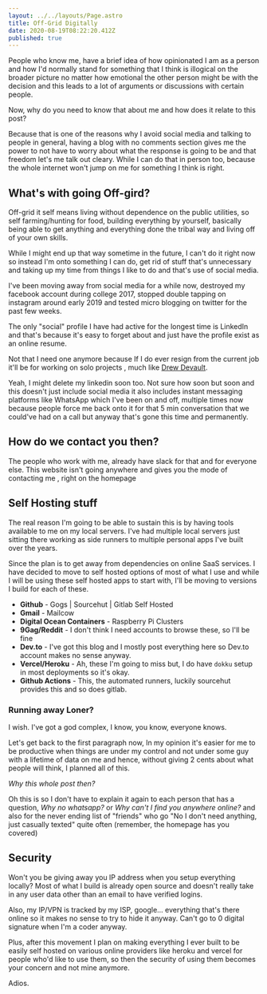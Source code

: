 ```yaml
---
layout: ../../layouts/Page.astro
title: Off-Grid Digitally
date: 2020-08-19T08:22:20.412Z
published: true
---
```


People who know me, have a brief idea of how opinionated I am as a person and how I'd normally stand for something that I think is illogical on the broader picture no matter how emotional the other person might be with the decision and this leads to a lot of arguments or discussions with certain people.

Now, why do you need to know that about me and how does it relate to this post?

Because that is one of the reasons why I avoid social media and talking to people in general, having a blog with no comments section gives me the power to not have to worry about what the response is going to be and that freedom let's me talk out cleary.
While I can do that in person too, because the whole internet won't jump on me for something I think is right.

## What's with going Off-gird?

Off-grid it self means living without dependence on the public utilities, so self farming/hunting for food, building everything by yourself, basically being able to get anything and everything done the tribal way and living off of your own skills.

While I might end up that way sometime in the future, I can't do it right now so instead I'm onto something I can do, get rid of stuff that's unnecessary and taking up my time from things I like to do and that's use of social media.

I've been moving away from social media for a while now, destroyed my facebook account during college 2017, stopped double tapping on instagram around early 2019 and tested micro blogging on twitter for the past few weeks.

The only "social" profile I have had active for the longest time is LinkedIn and that's because it's easy to forget about and just have the profile exist as an online resume.

Not that I need one anymore because If I do ever resign from the current job it'll be for working on solo projects , much like [Drew Devault](http://drewdevault.com/).

Yeah, I might delete my linkedin soon too. Not sure how soon but soon and this doesn't just include social media it also includes instant messaging platforms like WhatsApp which I've been on and off, multiple times now because people force me back onto it for that 5 min conversation that we could've had on a call but anyway that's gone this time and permanently.

## How do we contact you then?

The people who work with me, already have slack for that and for everyone else.
This website isn't going anywhere and gives you the mode of contacting me , right on the homepage

## Self Hosting stuff

The real reason I'm going to be able to sustain this is by having tools available to me on my local servers. I've had multiple local servers just sitting there working as side runners to multiple personal apps I've built over the years.

Since the plan is to get away from dependencies on online SaaS services. I have decided to move to self hosted options of most of what I use and while I will be using these self hosted apps to start with, I'll be moving to versions I build for each of these.

- **Github** - Gogs | Sourcehut | Gitlab Self Hosted
- **Gmail** - Mailcow
- **Digital Ocean Containers** - Raspberry Pi Clusters
- **9Gag/Reddit** - I don't think I need accounts to browse these, so I'll be fine
- **Dev.to** - I've got this blog and I mostly post everything here so Dev.to account makes no sense anyway.
- **Vercel/Heroku** - Ah, these I'm going to miss but, I do have `dokku` setup in most deployments so it's okay.
- **Github Actions** - This, the automated runners, luckily sourcehut provides this and so does gitlab.

### Running away Loner?

I wish. I've got a god complex, I know, you know, everyone knows.

Let's get back to the first paragraph now, In my opinion it's easier for me to be productive when things are under my control and not under some guy with a lifetime of data on me and hence, without giving 2 cents about what people will think, I planned all of this.

_Why this whole post then?_

Oh this is so I don't have to explain it again to each person that has a question, _Why no whatsapp?_ or _Why can't I find you anywhere online?_ and also for the never ending list of "friends" who go "No I don't need anything, just casually texted" quite often (remember, the homepage has you covered)

## Security

Won't you be giving away you IP address when you setup everything locally?
Most of what I build is already open source and doesn't really take in any user data other than an email to have verified logins.

Also, my IP/VPN is tracked by my ISP, google... everything that's there online so it makes no sense to try to hide it anyway. Can't go to 0 digital signature when I'm a coder anyway.

Plus, after this movement I plan on making everything I ever built to be easily self hosted on various online providers like heroku and vercel for people who'd like to use them, so then the security of using them becomes your concern and not mine anymore.

Adios.
